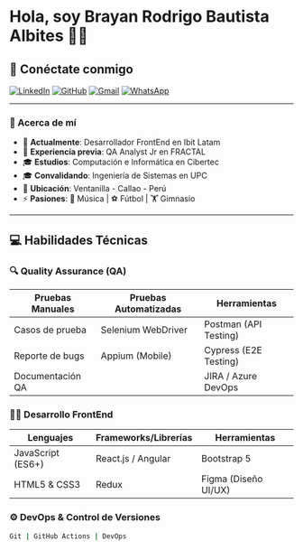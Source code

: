 # Hola, soy Brayan Rodrigo Bautista Albites 👨‍💻

## 🌟 Conéctate conmigo
[![LinkedIn](https://img.shields.io/badge/LinkedIn-0077B5?style=flat&logo=linkedin&logoColor=white)](https://www.linkedin.com/in/brayanbautistaa/)
[![GitHub](https://img.shields.io/badge/GitHub-181717?style=flat&logo=github&logoColor=white)](https://github.com/albitesrodrigo)
[![Gmail](https://img.shields.io/badge/Gmail-D14836?style=flat&logo=gmail&logoColor=white)](mailto:albitesrodrigo@gmail.com)
[![WhatsApp](https://img.shields.io/badge/WhatsApp-25D366?style=flat&logo=whatsapp&logoColor=white)](https://wa.me/51969760921)

---

### 🚀 Acerca de mí
- 🏢 **Actualmente**: Desarrollador FrontEnd en Ibit Latam  
- 🏢 **Experiencia previa**: QA Analyst Jr en FRACTAL  
- 🎓 **Estudios**: Computación e Informática en Cibertec  
- 🎓 **Convalidando**: Ingeniería de Sistemas en UPC  
- 🏡 **Ubicación**: Ventanilla - Callao - Perú  
- ⚡ **Pasiones**: 🎵 Música | ⚽ Fútbol | 🏋️ Gimnasio  

---

## 💻 Habilidades Técnicas

### 🔍 Quality Assurance (QA)
| **Pruebas Manuales** | **Pruebas Automatizadas** | **Herramientas**         |
|----------------------|---------------------------|--------------------------|
| Casos de prueba      | Selenium WebDriver        | Postman (API Testing)    |
| Reporte de bugs      | Appium (Mobile)           | Cypress (E2E Testing)    |
| Documentación QA     |                          | JIRA / Azure DevOps      |

### 👨‍💻 Desarrollo FrontEnd
| **Lenguajes**       | **Frameworks/Librerías** | **Herramientas**        |
|---------------------|--------------------------|-------------------------|
| JavaScript (ES6+)   | React.js / Angular       | Bootstrap 5             |
| HTML5 & CSS3        | Redux                    | Figma (Diseño UI/UX)    |

### ⚙️ DevOps & Control de Versiones
```bash
Git | GitHub Actions | DevOps
